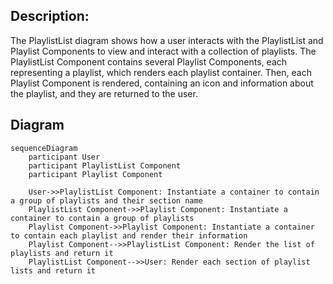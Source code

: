 ## Description:

The PlaylistList diagram shows how a user interacts with the PlaylistList and Playlist Components to view and interact with a collection of playlists. The PlaylistList Component contains several Playlist Components, each representing a playlist, which renders each playlist container. Then, each Playlist Component is rendered, containing an icon and information about the playlist, and they are returned to the user.

## Diagram

```mermaid
sequenceDiagram
    participant User
    participant PlaylistList Component
    participant Playlist Component

    User->>PlaylistList Component: Instantiate a container to contain a group of playlists and their section name
    PlaylistList Component->>Playlist Component: Instantiate a container to contain a group of playlists
    Playlist Component->>Playlist Component: Instantiate a container to contain each playlist and render their information
    Playlist Component-->>PlaylistList Component: Render the list of playlists and return it
    PlaylistList Component-->>User: Render each section of playlist lists and return it
```
